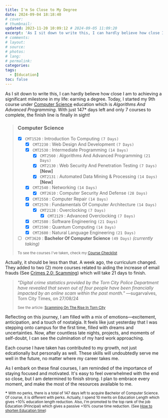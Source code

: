 ```yaml
---
title: I'm So Close to My Degree
date: 2024-09-04 18:18:40
# cover:
# thumbnail:
updated: 2023-11-20 10:09:12 # 2024-09-05 11:09:20
excerpt: 'As I sit down to write this, I can hardly believe how close I am to achieving a significant milestone in my life: earning a degree.'
# comments:
# layout:
# source:
# photos:
# lang:
# permalink:
categories:
tags:
  - [Education]
toc: false
---
```


As I sit down to write this, I can hardly believe how close I am to achieving a significant milestone in my life: earning a degree. Today, I started my 9th course under <a href="https://wiki.torn.com/wiki/Education:Computer_Science" target="_blank">Computer Science</a> education which is *Algorithms And Advanced Programming*. With just 147* days left and only 7 courses to complete, the finish line is finally in sight!

> ### Computer Science
> 
> - [x] `CMT1520` : Introduction To Computing `(7 Days)`
>   - [x] `CMT2230` : Web Design And Development `(7 Days)`
>   - [x] `CMT2530` : Intermediate Programming `(14 Days)`
>     - [x] `CMT2560` : Algorithms And Advanced Programming `(21 Days)`
>     - [x] `CMT2130` : Web Security And Penetration Testing `(7 Days)` **[New]**
>     - [x] `CMT2131` : Automated Data Mining & Processing `(14 Days)` **[New]**
>   - [x] `CMT2540` : Networking `(14 Days)`
>     - [x] `CMT2610` : Computer Security And Defense `(28 Days)`
>   - [x] `CMT2550` : Computer Repair `(14 Days)`
>   - [x] `CMT2570` : Fundamentals Of Computer Architecture `(14 Days)`
>     - [x] `CMT2128` : Overclocking `(7 Days)`
>       - [x] `CMT2129` : Advanced Overclocking `(7 Days)`
>   - [x] `CMT2580` : Software Engineering `(21 Days)`
>   - [x] `CMT2590` : Quantum Computing `(14 Days)`
>   - [x] `CMT2600` : Natural Language Engineering `(21 Days)`
> - [ ] `CMT3620` : **Bachelor Of Computer Science** `(49 Days)` *(currently taking)*
>
> <small>To see the courses I've taken, check my [Course Checklist](/course-checklist)</small>

Actually, it should be less than that. A week ago, the curriculum changed. They added to two (2) more courses related to aiding the increase of email frauds (See <a href="https://www.torn.com/forums.php#/p=threads&f=1&t=16417770&b=0&a=0" target="_blank">Crimes 2.0: Scamming</a>) which will take 21 days to finish.

> *"Digital crime statistics provided by the Torn City Police Department have revealed that seven out of four people have been financially impacted by an online scam within the past month."*
> &mdash;sugarvalves, Torn City Times, on 27/08/24
> 
> <small>See the article: <a href="https://www.torn.com/newspaper.php#!/articles/2411" target="_blank">Scamming On The Rise In Torn City</a></small>

Reflecting on this journey, I am filled with a mix of emotions&mdash;excitement, anticipation, and a touch of nostalgia. It feels like just yesterday that I was stepping onto campus for the first time, filled with dreams and uncertainties. Now, after countless late nights, projects, and moments of self-doubt, I can see the culmination of my hard work approaching.

Each course I have taken has contributed to my growth, not just edcationally but personally as well. These skills will undoubtedly serve me well in the future, no matter where my career takes me.

As I embark on these final courses, I am reminded of the importance of staying focused and motivated. It's easy to feel overwhelmed with the end so close, but I am determined to finish strong. I plan to embrace every moment, and make the most of the resources available to me.

<article class="message is-primary">
  <div class="message-body">
    <small>
      <strong>*</strong> With no perks, there is a total of 147 days left to acquire Bachelor of Computer Science.
      <br>
      Of course, it is different with perks. Actually, I spend 10 merits on Education Length which gives +10% education length reduction. Also, I'm promoted to the top rank of the job Education (Principal) which gives a passive +10% course time reduction. (See <a href="https://wiki.torn.com/wiki/Education#How_to_shorten_Education_time" target="_blank">How to shorten Education time</a>)
    </small>
  </div>
</article>

